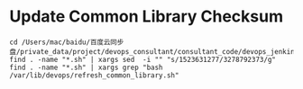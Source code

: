 Update Common Library Checksum 
==============================
```
cd /Users/mac/baidu/百度云同步盘/private_data/project/devops_consultant/consultant_code/devops_jenkins
find . -name "*.sh" | xargs sed  -i "" "s/1523631277/3278792373/g"
find . -name "*.sh" | xargs grep "bash /var/lib/devops/refresh_common_library.sh"
```
